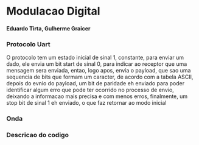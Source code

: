 # Modulacao Digital
#### Eduardo Tirta, Gulherme Graicer
### Protocolo Uart
O protocolo tem um estado inicial de sinal 1, constante, para enviar um dado, ele envia um bit start de sinal 0, para indicar ao receptor que uma mensagem sera enviada, entao, logo apos, envia o payload, que sao uma sequencia de bits que formam um caracter, de acordo com a tabela ASCII, depois do evnio do payload, um bit de paridade eh enviado para poder identificar algum erro que pode ter ocorrido no processo de envio, deixando a informacao mais precisa e com menos erros, finalmente, um stop bit de sinal 1 eh enviado, o que faz retornar ao modo inicial
### Onda

### Descricao do codigo

